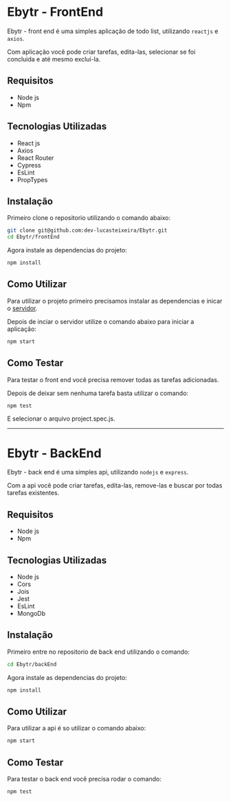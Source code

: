 # Ebytr - FrontEnd

Ebytr - front end é uma simples aplicação de todo list, utilizando `reactjs` e `axios`.

Com aplicação você pode criar tarefas, edita-las, selecionar se foi concluida e até
mesmo excluí-la. 


## Requisitos

- Node js
- Npm

## Tecnologias Utilizadas

- React js
- Axios
- React Router
- Cypress
- EsLint
- PropTypes


## Instalação

Primeiro clone o repositorio utilizando o comando abaixo:

```bash
git clone git@github.com:dev-lucasteixeira/Ebytr.git
cd Ebytr/frontEnd
```

Agora instale as dependencias do projeto:

```bash
npm install
```

## Como Utilizar

Para utilizar o projeto primeiro precisamos instalar as dependencias e inicar o [servidor](#ebytr---backend).

Depois de inciar o servidor utilize o comando abaixo para iniciar a aplicação:

```bash
npm start
```

## Como Testar

Para testar o front end você precisa remover todas as tarefas adicionadas.

Depois de deixar sem nenhuma tarefa basta utilizar o comando:

```bash
npm test
```

E selecionar o arquivo project.spec.js.

---

# Ebytr - BackEnd

Ebytr - back end é uma simples api, utilizando `nodejs` e `express`.

Com a api você pode criar tarefas, edita-las, remove-las e buscar 
por todas tarefas existentes.


## Requisitos

- Node js
- Npm

## Tecnologias Utilizadas

- Node js
- Cors
- Jois
- Jest
- EsLint
- MongoDb


## Instalação

Primeiro entre no repositorio de back end utilizando o comando:

```bash
cd Ebytr/backEnd
```

Agora instale as dependencias do projeto:

```bash
npm install
```

## Como Utilizar

Para utilizar a api é so utilizar o comando abaixo:

```bash
npm start
```

## Como Testar

Para testar o back end você precisa rodar o comando:

```bash
npm test
```
